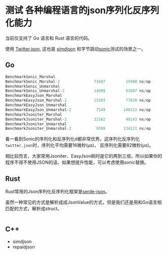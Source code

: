 # 测试 各种编程语言的json序列化反序列化能力

当前仅支持了 Go 语言和 Rust 语言的代码。

使用 [Twitter.json](testdata/twitter.json), 这也是 [simdjson](https://github.com/simdjson/simdjson) 和字节跳动[sonic](https://github.com/bytedance/sonic)测试的场景之一。

## Go

```go
BenchmarkSonic_Marshal
BenchmarkSonic_Marshal-2        	   71607	     15908 ns/op	   10668 B/op	       4 allocs/op
BenchmarkSonic_Unmarshal
BenchmarkSonic_Unmarshal-2      	   14989	     81607 ns/op	   17769 B/op	       3 allocs/op
BenchmarkEasyJson_Marshal
BenchmarkEasyJson_Marshal-2     	   15283	     77838 ns/op	   21405 B/op	      66 allocs/op
BenchmarkEasyJson_Unmarshal
BenchmarkEasyJson_Unmarshal-2   	    7549	    146113 ns/op	   22405 B/op	     123 allocs/op
BenchmarkJsoniter_Marshal
BenchmarkJsoniter_Marshal-2     	   32162	     40143 ns/op	   20214 B/op	      64 allocs/op
BenchmarkJsoniter_Unmarshal
BenchmarkJsoniter_Unmarshal-2   	    9399	    134121 ns/op	   26194 B/op	     444 allocs/op
```

看一看到Sonic的序列化和反序列化d都非常优秀。这序列化反序列化`twitter.json`时，序列化平均需要16微秒(μs)， 反序列化需要82微秒(μs)。

相比较而言，大家常用Jsoniter、EasyJson耗时是它的两到三倍，所以如果你的程序不得不使用JSON的话，如果想提升性能，可以考虑使用sonic替换。

## Rust

Rust常用的Json序列化反序列化框架是[serde-json](https://github.com/serde-rs/json)。

虽然一种常见的方式是解析成成JsonValue的方式，但是我们还是用和Go语言相匹配的方式，解析成struct。

```rust

```



## C++

- simdjson
- repaidjson